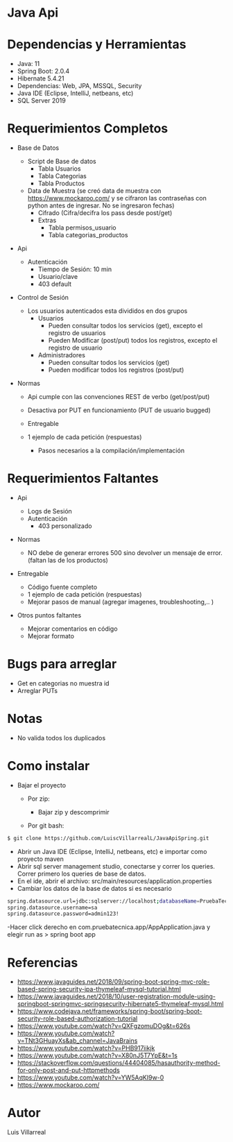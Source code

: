 # Java Api



# Dependencias y Herramientas
 - Java: 11
 - Spring Boot: 2.0.4
 - Hibernate 5.4.21
 - Dependencias: Web, JPA, MSSQL, Security
 - Java IDE (Eclipse,  IntelliJ, netbeans, etc)
 - SQL Server 2019
 
# Requerimientos Completos

 - Base de Datos
    - Script de Base de datos
        -  Tabla Usuarios
        -  Tabla Categorias
        -  Tabla Productos
	-  Data de Muestra (se creó data de muestra con https://www.mockaroo.com/ y se cifraron las contraseñas con python antes de ingresar. No se ingresaron fechas)
        -  Cifrado (Cifra/decifra los pass desde post/get)
        -  Extras
            - Tabla permisos_usuario
            - Tabla categorias_productos
            
- Api
   - Autenticación
       - Tiempo de Sesión: 10 min
       - Usuario/clave 
       - 403 default


- Control de Sesión
	- Los usuarios autenticados esta divididos en dos grupos
		- Usuarios
			- Pueden consultar todos los servicios (get), excepto el registro de usuarios
			- Pueden Modificar (post/put) todos los registros, excepto el registro de usuario
		-  Administradores
			- Pueden consultar todos los servicios (get)
			- Pueden modificar todos los registros (post/put)
			


       
- Normas
   - Api cumple con las convenciones REST de verbo (get/post/put)
   - Desactiva por PUT en funcionamiento (PUT de usuario bugged)
   
   - Entregable
   	- 1 ejemplo de cada petición (respuestas) 
        - Pasos necesarios a la compilación/implementación


   


# Requerimientos Faltantes

    
            
- Api
   - Logs de Sesión
   - Autenticación
       - 403 personalizado

       
- Normas

   - NO debe de generar errores 500 sino devolver un mensaje de error. (faltan las de los productos)


- Entregable
   - Código fuente completo
   - 1 ejemplo de cada petición (respuestas) 
   - Mejorar pasos de manual (agregar imagenes, troubleshooting,.. )

    

- Otros puntos faltantes
   - Mejorar comentarios en código
   - Mejorar formato



# Bugs para arreglar
   - Get en categorias no muestra id
   - Arreglar PUTs 


# Notas
 - No valida todos los duplicados

# Como instalar

 - Bajar el proyecto
	- Por zip:
	   - Bajar zip y descomprimir
	   
	- Por  git bash:
	
```sh
$ git clone https://github.com/LuiscVillarrealL/JavaApiSpring.git
```

   - Abrir un Java IDE (Eclipse,  IntelliJ, netbeans, etc) e importar como proyecto maven
   - Abrir sql server management studio, conectarse y correr los queries. Correr primero los queries de base de datos.
   - En el ide, abrir el archivo: src/main/resources/application.properties
   - Cambiar los datos de la base de datos si es necesario
   
```sh
spring.datasource.url=jdbc:sqlserver://localhost;databaseName=PruebaTecnica
spring.datasource.username=sa
spring.datasource.password=admin123!
```

 -Hacer click derecho en com.pruebatecnica.app/AppApplication.java y elegir run as > spring boot app
 

 






 # Referencias
   - https://www.javaguides.net/2018/09/spring-boot-spring-mvc-role-based-spring-security-jpa-thymeleaf-mysql-tutorial.html
   - https://www.javaguides.net/2018/10/user-registration-module-using-springboot-springmvc-springsecurity-hibernate5-thymeleaf-mysql.html
   - https://www.codejava.net/frameworks/spring-boot/spring-boot-security-role-based-authorization-tutorial
   - https://www.youtube.com/watch?v=QXFgzomuDOg&t=626s
   - https://www.youtube.com/watch?v=TNt3GHuayXs&ab_channel=JavaBrains
   - https://www.youtube.com/watch?v=PHB917iikjk 
   - https://www.youtube.com/watch?v=X80nJ5T7YpE&t=1s
   - https://stackoverflow.com/questions/44404085/hasauthority-method-for-only-post-and-put-httpmethods
   - https://www.youtube.com/watch?v=YW5AqKI9w-0
   - https://www.mockaroo.com/
   
   
# Autor

Luis Villarreal
